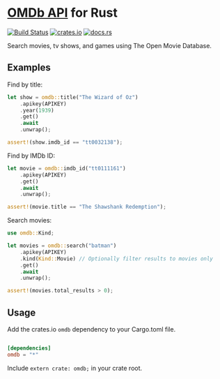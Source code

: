 # [OMDb API](https://www.omdbapi.com) for Rust
[![Build Status](https://travis-ci.org/aldrio/omdb-rs.svg?branch=master)](https://travis-ci.org/aldrio/omdb-rs)
[![crates.io](https://img.shields.io/crates/v/omdb.svg?maxAge=2592000?style=plastic)](https://crates.io/crates/omdb)
[![docs.rs](https://docs.rs/omdb/badge.svg)](https://docs.rs/crate/omdb/)

Search movies, tv shows, and games using The Open Movie Database.

## Examples

Find by title:

```rust
let show = omdb::title("The Wizard of Oz")
	.apikey(APIKEY)
	.year(1939)
	.get()
	.await
	.unwrap();

assert!(show.imdb_id == "tt0032138");
```

Find by IMDb ID:

```rust
let movie = omdb::imdb_id("tt0111161")
	.apikey(APIKEY)
	.get()
	.await
	.unwrap();

assert!(movie.title == "The Shawshank Redemption");
```

Search movies:

```rust
use omdb::Kind;

let movies = omdb::search("batman")
	.apikey(APIKEY)
	.kind(Kind::Movie) // Optionally filter results to movies only
	.get()
	.await
	.unwrap();

assert!(movies.total_results > 0);
```

## Usage
Add the crates.io `omdb` dependency to your Cargo.toml file.

```toml

[dependencies]
omdb = "*"

```
Include `extern crate: omdb;` in your crate root.
